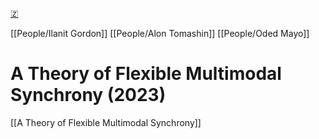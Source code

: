 [🇿](zotero://select/library/items/4ZCEU9E6)

[[People/Ilanit Gordon]] [[People/Alon Tomashin]] [[People/Oded Mayo]] 
# A Theory of Flexible Multimodal Synchrony (2023)

[[A Theory of Flexible Multimodal Synchrony]]